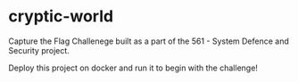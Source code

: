 # cryptic-world

Capture the Flag Challenege built as a part of the 561 - System Defence and Security project.

Deploy this project on docker and run it to begin with the challenge!
